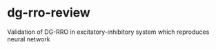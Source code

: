 # dg-rro-review
Validation of DG-RRO in excitatory-inhibitory system which reproduces neural network
